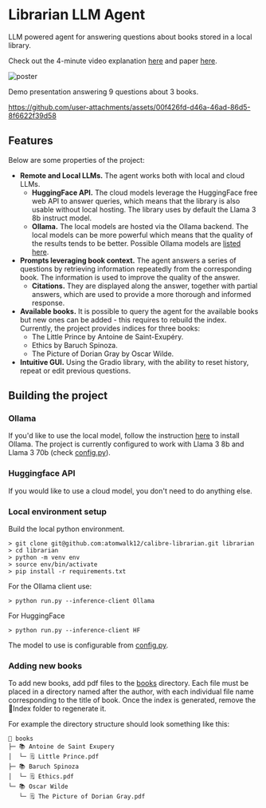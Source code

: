 # Librarian LLM Agent
LLM powered agent for answering questions about books stored in a local library. 

Check out the 4-minute video explanation [here](https://www.youtube.com/watch?v=63E1ebuUNcs) and paper [here](docs/report.pdf).


![poster](https://github.com/user-attachments/assets/467c1225-db01-4912-a575-f674269c62d0)

Demo presentation answering 9 questions about 3 books.

https://github.com/user-attachments/assets/00f426fd-d46a-46ad-86d5-8f6622f39d58





## Features
Below are some properties of the project:

 - **Remote and Local LLMs.** The agent works both with local and cloud LLMs.
   - **HuggingFace API.** The cloud models leverage the HuggingFace free web API to answer queries, which means that the library is also usable without local hosting. The library uses by default the Llama 3 8b instruct model.
   - **Ollama.** The local models are hosted via the Ollama backend. The local models can be more powerful which means that the quality of the results tends to be better. Possible Ollama models are [listed here](https://ollama.com/library).
 - **Prompts leveraging book context.** The agent answers a series of questions by retrieving information repeatedly from the corresponding book. The information is used to improve the quality of the answer.
   - **Citations.** They are displayed along the answer, together with partial answers, which are used to provide a more thorough and informed response.
 - **Available books.** It is possible to query the agent for the available books but new ones can be added - this requires to rebuild the index. Currently, the project provides indices for three books:
   - The Little Prince by Antoine de Saint-Exupéry.
   - Ethics by Baruch Spinoza.
   - The Picture of Dorian Gray by Oscar Wilde.
 - **Intuitive GUI.** Using the Gradio library, with the ability to reset history, repeat or edit previous questions.

## Building the project
### Ollama
If you'd like to use the local model, follow the instruction [here](https://github.com/ollama/ollama) to install Ollama. The project is currently configured to work with Llama 3 8b and Llama 3 70b (check [config.py](config.py)).

### Huggingface API
If you would like to use a cloud model, you don't need to do anything else.

### Local environment setup
Build the local python environment. 
```console
> git clone git@github.com:atomwalk12/calibre-librarian.git librarian
> cd librarian
> python -m venv env
> source env/bin/activate
> pip install -r requirements.txt
```
For the Ollama client use:
```console
> python run.py --inference-client Ollama
```
For HuggingFace
```console
> python run.py --inference-client HF
```

The model to use is configurable from [config.py](config.py).

### Adding new books
To add new books, add pdf files to the [books](books/) directory. Each file must be placed in a directory named after the author, with each individual file name corresponding to the title of book.
Once the index is generated, remove the 📁Index folder to regenerate it.

For example the directory structure should look something like this:
```
📁 books
├─ 📚 Antoine de Saint Exupery
│  └─ 🗒️ Little Prince.pdf
├─ 📚 Baruch Spinoza
│  └─ 🗒️ Ethics.pdf
└─ 📚 Oscar Wilde
   └─ 🗒️ The Picture of Dorian Gray.pdf
```
